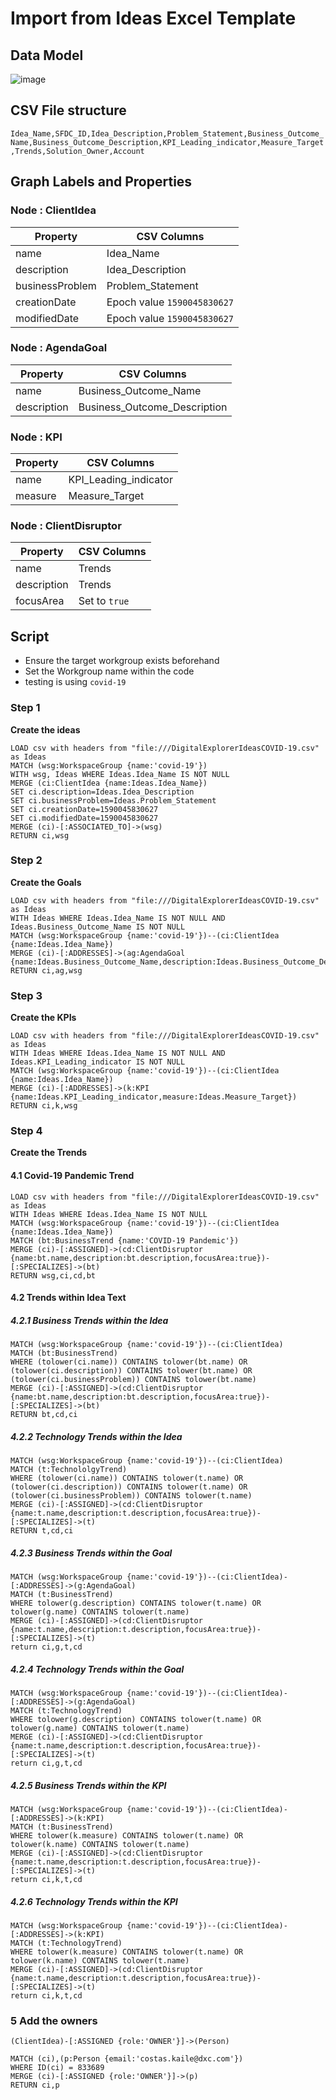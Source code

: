 # Import from Ideas Excel Template

## Data Model

![image](images\Workgroup.IdeaModel.png)<br>

## CSV File structure

`Idea_Name,SFDC_ID,Idea_Description,Problem_Statement,Business_Outcome_Name,Business_Outcome_Description,KPI​_Leading_indicator,Measure_Target​,Trends,Solution_Owner,Account`



## Graph Labels and Properties


### Node : ClientIdea

|Property|CSV Columns
|---|---|
|name|Idea_Name
|description|Idea_Description
|businessProblem|Problem_Statement
|creationDate| Epoch value `1590045830627`
|modifiedDate| Epoch value `1590045830627`



### Node : AgendaGoal

|Property|CSV Columns
|---|---|
|name|Business_Outcome_Name|
|description|Business_Outcome_Description

### Node : KPI

|Property|CSV Columns
|---|---|
|name|KPI​_Leading_indicator
|measure|Measure_Target​


### Node : ClientDisruptor

|Property|CSV Columns
|---|---|
|name|Trends|
|description| Trends |
|focusArea| Set to `true`


## Script

- Ensure the target workgroup exists beforehand
- Set the Workgroup name within the code
- testing is using `covid-19`




### Step 1 
**Create the ideas**
~~~
LOAD csv with headers from "file:///DigitalExplorerIdeasCOVID-19.csv" as Ideas
MATCH (wsg:WorkspaceGroup {name:'covid-19'})
WITH wsg, Ideas WHERE Ideas.Idea_Name IS NOT NULL
MERGE (ci:ClientIdea {name:Ideas.Idea_Name})
SET ci.description=Ideas.Idea_Description
SET ci.businessProblem=Ideas.Problem_Statement
SET ci.creationDate=1590045830627
SET ci.modifiedDate=1590045830627
MERGE (ci)-[:ASSOCIATED_TO]->(wsg)
RETURN ci,wsg
~~~


### Step 2 
**Create the Goals**

~~~
LOAD csv with headers from "file:///DigitalExplorerIdeasCOVID-19.csv" as Ideas
WITH Ideas WHERE Ideas.Idea_Name IS NOT NULL AND Ideas.Business_Outcome_Name IS NOT NULL
MATCH (wsg:WorkspaceGroup {name:'covid-19'})--(ci:ClientIdea {name:Ideas.Idea_Name})
MERGE (ci)-[:ADDRESSES]->(ag:AgendaGoal {name:Ideas.Business_Outcome_Name,description:Ideas.Business_Outcome_Description})
RETURN ci,ag,wsg
~~~

### Step 3 
**Create the KPIs**

~~~
LOAD csv with headers from "file:///DigitalExplorerIdeasCOVID-19.csv" as Ideas
WITH Ideas WHERE Ideas.Idea_Name IS NOT NULL AND Ideas.KPI_Leading_indicator IS NOT NULL
MATCH (wsg:WorkspaceGroup {name:'covid-19'})--(ci:ClientIdea {name:Ideas.Idea_Name})
MERGE (ci)-[:ADDRESSES]->(k:KPI {name:Ideas.KPI_Leading_indicator,measure:Ideas.Measure_Target})
RETURN ci,k,wsg
~~~

### Step 4 
**Create the Trends**

#### 4.1 Covid-19 Pandemic Trend

~~~
LOAD csv with headers from "file:///DigitalExplorerIdeasCOVID-19.csv" as Ideas
WITH Ideas WHERE Ideas.Idea_Name IS NOT NULL
MATCH (wsg:WorkspaceGroup {name:'covid-19'})--(ci:ClientIdea {name:Ideas.Idea_Name})
MATCH (bt:BusinessTrend {name:'COVID-19 Pandemic'})
MERGE (ci)-[:ASSIGNED]->(cd:ClientDisruptor {name:bt.name,description:bt.description,focusArea:true})-[:SPECIALIZES]->(bt)
RETURN wsg,ci,cd,bt
~~~

#### 4.2 Trends within Idea Text

##### 4.2.1 Business Trends within the Idea

~~~
MATCH (wsg:WorkspaceGroup {name:'covid-19'})--(ci:ClientIdea)
MATCH (bt:BusinessTrend)
WHERE (tolower(ci.name)) CONTAINS tolower(bt.name) OR
(tolower(ci.description)) CONTAINS tolower(bt.name) OR
(tolower(ci.businessProblem)) CONTAINS tolower(bt.name)
MERGE (ci)-[:ASSIGNED]->(cd:ClientDisruptor {name:bt.name,description:bt.description,focusArea:true})-[:SPECIALIZES]->(bt)
RETURN bt,cd,ci
~~~

##### 4.2.2 Technology Trends within the Idea

~~~
MATCH (wsg:WorkspaceGroup {name:'covid-19'})--(ci:ClientIdea)
MATCH (t:TechnololgyTrend)
WHERE (tolower(ci.name)) CONTAINS tolower(t.name) OR
(tolower(ci.description)) CONTAINS tolower(t.name) OR
(tolower(ci.businessProblem)) CONTAINS tolower(t.name)
MERGE (ci)-[:ASSIGNED]->(cd:ClientDisruptor {name:t.name,description:t.description,focusArea:true})-[:SPECIALIZES]->(t)
RETURN t,cd,ci
~~~


##### 4.2.3 Business Trends within the Goal

~~~
MATCH (wsg:WorkspaceGroup {name:'covid-19'})--(ci:ClientIdea)-[:ADDRESSES]->(g:AgendaGoal)
MATCH (t:BusinessTrend)
WHERE tolower(g.description) CONTAINS tolower(t.name) OR
tolower(g.name) CONTAINS tolower(t.name)
MERGE (ci)-[:ASSIGNED]->(cd:ClientDisruptor {name:t.name,description:t.description,focusArea:true})-[:SPECIALIZES]->(t)
return ci,g,t,cd
~~~

##### 4.2.4 Technology Trends within the Goal

~~~
MATCH (wsg:WorkspaceGroup {name:'covid-19'})--(ci:ClientIdea)-[:ADDRESSES]->(g:AgendaGoal)
MATCH (t:TechnologyTrend)
WHERE tolower(g.description) CONTAINS tolower(t.name) OR
tolower(g.name) CONTAINS tolower(t.name)
MERGE (ci)-[:ASSIGNED]->(cd:ClientDisruptor {name:t.name,description:t.description,focusArea:true})-[:SPECIALIZES]->(t)
return ci,g,t,cd
~~~

##### 4.2.5 Business Trends within the KPI

~~~
MATCH (wsg:WorkspaceGroup {name:'covid-19'})--(ci:ClientIdea)-[:ADDRESSES]->(k:KPI)
MATCH (t:BusinessTrend)
WHERE tolower(k.measure) CONTAINS tolower(t.name) OR
tolower(k.name) CONTAINS tolower(t.name)
MERGE (ci)-[:ASSIGNED]->(cd:ClientDisruptor {name:t.name,description:t.description,focusArea:true})-[:SPECIALIZES]->(t)
return ci,k,t,cd
~~~

##### 4.2.6 Technology Trends within the KPI

~~~
MATCH (wsg:WorkspaceGroup {name:'covid-19'})--(ci:ClientIdea)-[:ADDRESSES]->(k:KPI)
MATCH (t:TechnologyTrend)
WHERE tolower(k.measure) CONTAINS tolower(t.name) OR
tolower(k.name) CONTAINS tolower(t.name)
MERGE (ci)-[:ASSIGNED]->(cd:ClientDisruptor {name:t.name,description:t.description,focusArea:true})-[:SPECIALIZES]->(t)
return ci,k,t,cd
~~~


### 5 Add the owners

`(ClientIdea)-[:ASSIGNED {role:'OWNER'}]->(Person)`

~~~
MATCH (ci),(p:Person {email:'costas.kaile@dxc.com'})
WHERE ID(ci) = 833689
MERGE (ci)-[:ASSIGNED {role:'OWNER'}]->(p)
RETURN ci,p
~~~